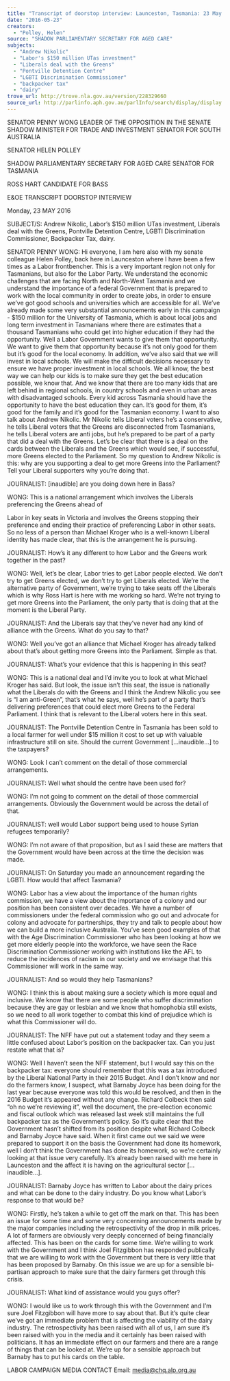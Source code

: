 ```yaml
---
title: "Transcript of doorstop interview: Launceston, Tasmania: 23 May 2016: Andrew Nikolic; Labor's $150 million UTas investment; Liberals deal with the Greens; Pontville Detention Centre; LGBTI Discrimination Commissioner; backpacker tax; dairy"
date: "2016-05-23"
creators:
  - "Polley, Helen"
source: "SHADOW PARLIAMENTARY SECRETARY FOR AGED CARE"
subjects:
  - "Andrew Nikolic"
  - "Labor's $150 million UTas investment"
  - "Liberals deal with the Greens"
  - "Pontville Detention Centre"
  - "LGBTI Discrimination Commissioner"
  - "backpacker tax"
  - "dairy"
trove_url: http://trove.nla.gov.au/version/228329660
source_url: http://parlinfo.aph.gov.au/parlInfo/search/display/display.w3p;query=Id%3A%22media/pressrel/4584201%22
---
```


 

 

 SENATOR PENNY WONG  LEADER OF THE OPPOSITION IN THE SENATE  SHADOW MINISTER FOR TRADE AND INVESTMENT  SENATOR FOR SOUTH AUSTRALIA 

 

 SENATOR HELEN POLLEY 

 SHADOW PARLIAMENTARY SECRETARY FOR AGED CARE  SENATOR FOR TASMANIA   

 ROSS HART  CANDIDATE FOR BASS 

 

 E&OE TRANSCRIPT  DOORSTOP INTERVIEW   

 Monday, 23 MAY 2016   

 SUBJECT/S: Andrew Nikolic, Labor’s $150 million UTas investment, Liberals deal with the Greens,  Pontville Detention Centre, LGBTI Discrimination Commissioner, Backpacker Tax, dairy.   

 SENATOR PENNY WONG: Hi everyone, I am here also with my senate colleague Helen Polley, back  here in Launceston where I have been a few times as a Labor frontbencher. This is a very important  region not only for Tasmanians, but also for the Labor Party. We understand the economic challenges  that are facing North and North-West Tasmania and we understand the importance of a federal  Government that is prepared to work with the local community in order to create jobs, in order to  ensure we’ve got good schools and universities which are accessible for all.  We’ve already made some very substantial announcements early in this campaign - $150 million for  the University of Tasmania, which is about local jobs and long term investment in Tasmanians where  there are estimates that a thousand Tasmanians who could get into higher education if they had the  opportunity. Well a Labor Government wants to give them that opportunity. We want to give them that  opportunity because it’s not only good for them but it’s good for the local economy.  In addition, we’ve also said that we will invest in local schools. We will make the difficult decisions  necessary to ensure we have proper investment in local schools. We all know, the best way we can  help our kids is to make sure they get the best education possible, we know that. And we know that  there are too many kids that are left behind in regional schools, in country schools and even in urban  areas with disadvantaged schools. Every kid across Tasmania should have the opportunity to have  the best education they can. It’s good for them, it’s good for the family and it’s good for the Tasmanian  economy.  I want to also talk about Andrew Nikolic. Mr Nikolic tells Liberal voters he’s a conservative, he tells  Liberal voters that the Greens are disconnected from Tasmanians, he tells Liberal voters are anti jobs,  but he’s prepared to be part of a party that did a deal with the Greens. Let’s be clear that there is a  deal on the cards between the Liberals and the Greens which would see, if successful, more Greens  elected to the Parliament. So my question to Andrew Nikolic is this: why are you supporting a deal to  get more Greens into the Parliament? Tell your Liberal supporters why you’re doing that.   

 JOURNALIST: [inaudible] are you doing down here in Bass?   

 WONG: This is a national arrangement which involves the Liberals preferencing the Greens ahead of 

 Labor in key seats in Victoria and involves the Greens stopping their preference and ending their  practice of preferencing Labor in other seats. So no less of a person than Michael Kroger who is a  well-known Liberal identity has made clear, that this is the arrangement he is pursuing.   

 JOURNALIST: How’s it any different to how Labor and the Greens work together in the past?   

 WONG: Well, let’s be clear, Labor tries to get Labor people elected. We don’t try to get Greens  elected, we don’t try to get Liberals elected. We’re the alternative party of Government, we’re trying to  take seats off the Liberals which is why Ross Hart is here with me working so hard. We’re not trying to  get more Greens into the Parliament, the only party that is doing that at the moment is the Liberal  Party.   

 JOURNALIST: And the Liberals say that they’ve never had any kind of alliance with the Greens.  What do you say to that?   

 WONG: Well you’ve got an alliance that Michael Kroger has already talked about that’s about getting  more Greens into the Parliament. Simple as that.   

 JOURNALIST: What’s your evidence that this is happening in this seat?   

 WONG: This is a national deal and I’d invite you to look at what Michael Kroger has said. But look,  the issue isn’t this seat, the issue is nationally what the Liberals do with the Greens and I think the  Andrew Nikolic you see is “I am anti-Green”, that’s what he says, well he’s part of a party that’s  delivering preferences that could elect more Greens to the Federal Parliament. I think that is relevant  to the Liberal voters here in this seat.    

 JOURNALIST: The Pontville Detention Centre in Tasmania has been sold to a local farmer for well  under $15 million it cost to set up with valuable infrastructure still on site. Should the current  Government […inaudible…] to the taxpayers?   

 WONG: Look I can’t comment on the detail of those commercial arrangements.   

 JOURNALIST: Well what should the centre have been used for?   

 WONG: I’m not going to comment on the detail of those commercial arrangements. Obviously the  Government would be across the detail of that.   

 JOURNALIST: well would Labor support being used to house Syrian refugees temporarily?   

 WONG: I’m not aware of that proposition, but as I said these are matters that the Government would  have been across at the time the decision was made.   

 JOURNALIST: On Saturday you made an announcement regarding the LGBTI. How would that affect  Tasmania?   

 WONG: Labor has a view about the importance of the human rights commission, we have a view  about the importance of a colony and our position has been consistent over decades. We have a  number of commissioners under the federal commission who go out and advocate for colony and  advocate for partnerships, they try and talk to people about how we can build a more inclusive  Australia. You’ve seen good examples of that with the Age Discrimination Commissioner who has  been looking at how we get more elderly people into the workforce, we have seen the Race  Discrimination Commissioner working with institutions like the AFL to reduce the incidences of racism  in our society and we envisage that this Commissioner will work in the same way.   

 JOURNALIST: And so would they help Tasmanians?   

 WONG: I think this is about making sure a society which is more equal and inclusive. We know that  there are some people who suffer discrimination because they are gay or lesbian and we know that  homophobia still exists, so we need to all work together to combat this kind of prejudice which is what  this Commissioner will do. 

 

 JOURNALIST: The NFF have put out a statement today and they seem a little confused about  Labor’s position on the backpacker tax. Can you just restate what that is?   

 WONG: Well I haven’t seen the NFF statement, but I would say this on the backpacker tax: everyone  should remember that this was a tax introduced by the Liberal National Party in their 2015 Budget.  And I don’t know and nor do the farmers know, I suspect, what Barnaby Joyce has been doing for the  last year because everyone was told this would be resolved, and then in the 2016 Budget it’s  appeared without any change. Richard Colbeck then said “oh no we’re reviewing it”, well the  document, the pre-election economic and fiscal outlook which was released last week still maintains  the full backpacker tax as the Government’s policy. So it’s quite clear that the Government hasn’t  shifted from its position despite what Richard Colbeck and Barnaby Joyce have said.  When it first came out we said we were prepared to support it on the basis the Government had done  its homework, well I don’t think the Government has done its homework, so we’re certainly looking at  that issue very carefully. It’s already been raised with me here in Launceston and the affect it is  having on the agricultural sector […inaudible…].   

 JOURNALIST: Barnaby Joyce has written to Labor about the dairy prices and what can be done to  the dairy industry. Do you know what Labor’s response to that would be?   

 WONG: Firstly, he’s taken a while to get off the mark on that. This has been an issue for some time  and some very concerning announcements made by the major companies including the  retrospectivity of the drop in milk prices. A lot of farmers are obviously very deeply concerned of being  financially affected. This has been on the cards for some time. We’re willing to work with the  Government and I think Joel Fitzgibbon has responded publically that we are willing to work with the  Government but there is very little that has been proposed by Barnaby. On this issue we are up for a  sensible bi-partisan approach to make sure that the dairy farmers get through this crisis.   

 JOURNALIST: What kind of assistance would you guys offer?   

 WONG: I would like us to work through this with the Government and I’m sure Joel Fitzgibbon will  have more to say about that. But it’s quite clear we’ve got an immediate problem that is affecting the  viability of the dairy industry. The retrospectivity has been raised with all of us, I am sure it’s been  raised with you in the media and it certainly has been raised with politicians. It has an immediate  effect on our farmers and there are a range of things that can be looked at. We’re up for a sensible  approach but Barnaby has to put his cards on the table.   

 LABOR CAMPAIGN MEDIA CONTACT  Email: media@chq.alp.org.au   

